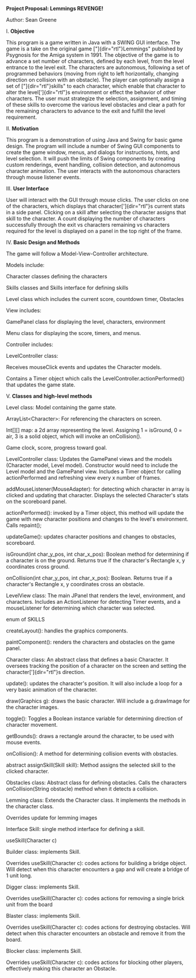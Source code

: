 **Project Proposal: Lemmings REVENGE!**

Author: Sean Greene

I. **Objective**

This program is a game written in Java with a SWING GUI interface. The
game is a take on the original game ["]{dir="rtl"}Lemmings" published by
Psygnosis for the Amiga system in 1991. The objective of the game is to
advance a set number of characters, defined by each level, from the
level entrance to the level exit. The characters are autonomous,
following a set of programmed behaviors (moving from right to left
horizontally, changing direction on collision with an obstacle). The
player can optionally assign a set of ["]{dir="rtl"}skills" to each
character, which enable that character to alter the level[']{dir="rtl"}s
environment or effect the behavior of other characters. The user must
strategize the selection, assignment, and timing of these skills to
overcome the various level obstacles and clear a path for the remaining
characters to advance to the exit and fulfill the level requirement.

II\. **Motivation**

This program is a demonstration of using Java and Swing for basic game
design. The program will include a number of Swing GUI components to
create the game window, menus, and dialogs for instructions, hints, and
level selection. It will push the limits of Swing components by creating
custom renderings, event handling, collision detection, and autonomous
character animation. The user interacts with the autonomous characters
through mouse listener events.

III\. **User Interface**

User will interact with the GUI through mouse clicks. The user clicks on
one of the characters, which displays that character[']{dir="rtl"}s
current stats in a side panel. Clicking on a skill after selecting the
character assigns that skill to the character. A count displaying the
number of characters successfully through the exit vs characters
remaining vs characters required for the level is displayed on a panel
in the top right of the frame.

IV\. **Basic Design and Methods**

The game will follow a Model-View-Controller architecture.

Models include:

Character classes defining the characters

Skills classes and Skills interface for defining skills

Level class which includes the current score, countdown timer, Obstacles

View includes:

GamePanel class for displaying the level, characters, environment

Menu class for displaying the score, timers, and menus.

Controller includes:

LevelController class:

Receives mouseClick events and updates the Character models.

Contains a Timer object which calls the
LevelController.actionPerformed() that updates the game state.

V. **Classes and high-level methods**

Level class: Model containing the game state.

ArrayList\<Character\>: For referencing the characters on screen.

Int\[\]\[\] map: a 2d array representing the level. Assigning 1 =
isGround, 0 = air, 3 is a solid object, which will invoke an
onCollision().

Game clock, score, progress toward goal.

LevelController class: Updates the GamePanel views and the models
(Character model, Level model). Constructor would need to include the
Level model and the GamePanel view. Includes a Timer object for calling
actionPerformed and refreshing view every x number of frames.

addMouseListener(MouseAdapter): for detecting which character in array
is clicked and updating that character. Displays the selected
Character's stats on the scoreboard panel.

actionPerformed(): invoked by a Timer object, this method will update
the game with new character positions and changes to the level's
environment. Calls repaint();

updateGame(): updates character positions and changes to obstacles,
scoreboard.

isGround(int char_y_pos, int char_x_pos): Boolean method for determining
if a character is on the ground. Returns true if the character's
Rectangle x, y coordinates cross ground.

onCollision(int char_y_pos, int char_x_pos): Boolean. Returns true if a
character's Rectangle x, y coordinates cross an obstacle.

LevelView class: The main JPanel that renders the level, environment,
and characters. Includes an ActionListener for detecting Timer events,
and a mouseListener for determining which character was selected.

enum of SKILLS

createLayout(): handles the graphics components.

paintComponent(): renders the characters and obstacles on the game
panel.

Character class: An abstract class that defines a basic Character. It
oversees tracking the position of a character on the screen and setting
the character[']{dir="rtl"}s direction.

update(): updates the character's position. It will also include a loop
for a very basic animation of the character.

draw(Graphics g): draws the basic character. Will include a g.drawImage
for the character images.

toggle(): Toggles a Boolean instance variable for determining direction
of character movement.

getBounds(): draws a rectangle around the character, to be used with
mouse events.

onCollision(): A method for determining collision events with obstacles.

abstract assignSkill(Skill skill): Method assigns the selected skill to
the clicked character.

Obstacles class: Abstract class for defining obstacles. Calls the
characters onCollision(String obstacle) method when it detects a
collision.

Lemming class: Extends the Character class. It implements the methods in
the character class.

Overrides update for lemming images

Interface Skill: single method interface for defining a skill.

useSkill(Character c)

Builder class: implements Skill.

Overrides useSkill(Character c): codes actions for building a bridge
object. Will detect when this character encounters a gap and will create
a bridge of 1 unit long.

Digger class: implements Skill.

Overrides useSkill(Character c): codes actions for removing a single
brick unit from the board

Blaster class: implements Skill.

Overrides useSkill(Character c): codes actions for destroying obstacles.
Will detect when this character encounters an obstacle and remove it
from the board.

Blocker class: implements Skill.

Overrides useSkill(Character c): codes actions for blocking other
players, effectively making this character an Obstacle.
